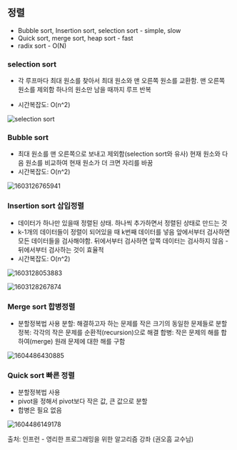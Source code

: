 ## 정렬

- Bubble sort, Insertion sort, selection sort - simple, slow
- Quick sort, merge sort, heap sort - fast
- radix sort - O(N)



### selection sort

- 각 루프마다 최대 원소를 찾아서 최대 원소와 맨 오른쪽 원소를 교환함. 맨 오른쪽 원소를 제외함
  하나의 원소만 남을 때까지 루프 반복

- 시간복잡도: O(n^2)

![selection sort](https://user-images.githubusercontent.com/33548856/96506099-07c7ec80-1292-11eb-9c97-d32c7ea610bd.JPG)



### Bubble sort

- 최대 원소를 맨 오른쪽으로 보내고 제외함(selection sort와 유사)
  현재 원소와 다음 원소를 비교하여 현재 원소가 더 크면 자리를 바꿈
- 시간복잡도: O(n^2)

![1603126765941](https://user-images.githubusercontent.com/33548856/96506231-3fcf2f80-1292-11eb-9852-9e76b2672265.png)



### Insertion sort 삽입정렬

- 데이터가 하나만 있을때 정렬된 상태. 하나씩 추가하면서 정렬된 상태로 만드는 것
- k-1개의 데이터들이 정렬이 되어있을 때 k번째 데이터를 넣음
  앞에서부터 검사하면 모든 데이터들을 검사해야함. 뒤에서부터 검사하면 앞쪽 데이터는 검사하지 않음 - 뒤에서부터 검사하는 것이 효율적
- 시간복잡도: O(n^2)

![1603128053883](https://user-images.githubusercontent.com/33548856/96506313-61c8b200-1292-11eb-9d11-da6ce8805aeb.png)

![1603128267874](https://user-images.githubusercontent.com/33548856/96506337-6ab98380-1292-11eb-9b2e-491c82e34cee.png)



### Merge sort 합병정렬

- 분할정복법 사용
  분할: 해결하고자 하는 문제를 작은 크기의 동일한 문제들로 분할
  정복: 각각의 작은 문제를 순환적(recursion)으로 해결
  합병: 작은 문제의 해를 합하여(merge) 원래 문제에 대한 해를 구함

![1604486430885](https://user-images.githubusercontent.com/33548856/98102004-5c947580-1ed6-11eb-9d28-f3bc056226f8.png)



### Quick sort 빠른 정렬

- 분할정복법 사용
- pivot을 정해서 pivot보다 작은 값, 큰 값으로 분할
- 합병은 필요 없음

![1604486149178](https://user-images.githubusercontent.com/33548856/98102050-6ddd8200-1ed6-11eb-80b5-22b6f8d397c9.png)







출처: 인프런 - 영리한 프로그래밍을 위한 알고리즘 강좌 (권오흠 교수님)
